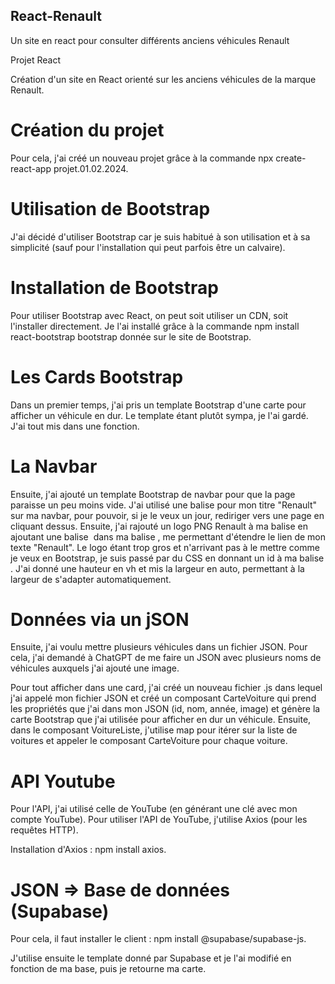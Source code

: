 ## React-Renault
Un site en react pour consulter différents  anciens véhicules Renault

Projet React

Création d'un site en React orienté sur les anciens véhicules de la marque Renault.

# Création du projet

Pour cela, j'ai créé un nouveau projet grâce à la commande npx create-react-app projet.01.02.2024.

# Utilisation de Bootstrap

J'ai décidé d'utiliser Bootstrap car je suis habitué à son utilisation et à sa simplicité (sauf pour l'installation qui peut parfois être un calvaire).

# Installation de Bootstrap

Pour utiliser Bootstrap avec React, on peut soit utiliser un CDN, soit l'installer directement. Je l'ai installé grâce à la commande npm install react-bootstrap bootstrap donnée sur le site de Bootstrap.

# Les Cards Bootstrap

Dans un premier temps, j'ai pris un template Bootstrap d'une carte pour afficher un véhicule en dur. Le template étant plutôt sympa, je l'ai gardé. J'ai tout mis dans une fonction.

# La Navbar

Ensuite, j'ai ajouté un template Bootstrap de navbar pour que la page paraisse un peu moins vide. J'ai utilisé une balise <a> pour mon titre "Renault" sur ma navbar, pour pouvoir, si je le veux un jour, rediriger vers une page en cliquant dessus. Ensuite, j'ai rajouté un logo PNG Renault à ma balise <a> en ajoutant une balise <img> dans ma balise <a>, me permettant d'étendre le lien de mon texte "Renault". Le logo étant trop gros et n'arrivant pas à le mettre comme je veux en Bootstrap, je suis passé par du CSS en donnant un id à ma balise <img>. J'ai donné une hauteur en vh et mis la largeur en auto, permettant à la largeur de s'adapter automatiquement.

# Données via un jSON

Ensuite, j'ai voulu mettre plusieurs véhicules dans un fichier JSON. Pour cela, j'ai demandé à ChatGPT de me faire un JSON avec plusieurs noms de véhicules auxquels j'ai ajouté une image.

Pour tout afficher dans une card, j'ai créé un nouveau fichier .js dans lequel j'ai appelé mon fichier JSON et créé un composant CarteVoiture qui prend les propriétés que j'ai dans mon JSON (id, nom, année, image) et génère la carte Bootstrap que j'ai utilisée pour afficher en dur un véhicule. Ensuite, dans le composant VoitureListe, j'utilise map pour itérer sur la liste de voitures et appeler le composant CarteVoiture pour chaque voiture.

# API Youtube

Pour l'API, j'ai utilisé celle de YouTube (en générant une clé avec mon compte YouTube). Pour utiliser l'API de YouTube, j'utilise Axios (pour les requêtes HTTP).

Installation d'Axios : npm install axios.

# JSON => Base de données (Supabase)

Pour cela, il faut installer le client : npm install @supabase/supabase-js.

J'utilise ensuite le template donné par Supabase et je l'ai modifié en fonction de ma base, puis je retourne ma carte.


